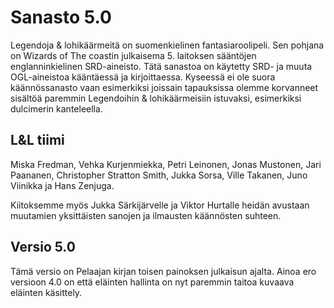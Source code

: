# Sanasto 5.0
Legendoja & lohikäärmeitä on suomenkielinen fantasiaroolipeli. Sen pohjana on Wizards of The coastin julkaisema 5. laitoksen sääntöjen englanninkielinen SRD-aineisto. Tätä sanastoa on käytetty SRD- ja muuta OGL-aineistoa kääntäessä ja kirjoittaessa.
Kyseessä ei ole suora käännössanasto vaan esimerkiksi joissain tapauksissa olemme korvanneet sisältöä paremmin Legendoihin & lohikäärmeisiin istuvaksi, esimerkiksi dulcimerin kanteleella.

## L&L tiimi
Miska Fredman, Vehka Kurjenmiekka, Petri Leinonen, Jonas Mustonen, Jari Paananen, Christopher Stratton Smith, Jukka Sorsa, Ville Takanen, Juno Viinikka ja Hans Zenjuga.

Kiitoksemme myös Jukka Särkijärvelle ja Viktor Hurtalle heidän avustaan muutamien yksittäisten sanojen ja ilmausten käännösten suhteen.

## Versio 5.0
Tämä versio on Pelaajan kirjan toisen painoksen julkaisun ajalta. Ainoa ero versioon 4.0 on että eläinten hallinta on nyt paremmin taitoa kuvaava eläinten käsittely.